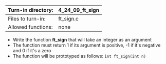 Turn-in directory: | 4_24_09_ft_sign |
-------------|-------------|
Files to turn-in: | ft_sign.c |
Allowed functions: | none

* Write the function **ft_sign** that will take an integer as an argument
* The function must return 1 if its argument is positive, -1 if it's negative and 0 if it's a zero
* The function will be prototyped as follows:
  `int ft_sign(int n)`
